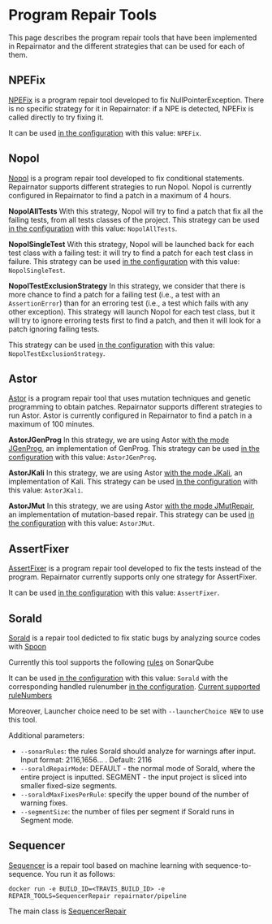 # Program Repair Tools

This page describes the program repair tools that have been implemented in Repairnator and the different strategies that can be used for each of them.

## NPEFix

[NPEFix](https://github.com/Spirals-Team/npefix) is a program repair tool developed to fix NullPointerException.
There is no specific strategy for it in Repairnator: if a NPE is detected, NPEFix is called directly to try fixing it.

It can be used [in the configuration](repairnator-config.md#REPAIR_TOOLS) with this value: `NPEFix`.

## Nopol

[Nopol](https://github.com/SpoonLabs/nopol) is a program repair tool developed to fix conditional statements.
Repairnator supports different strategies to run Nopol.
Nopol is currently configured in Repairnator to find a patch in a maximum of 4 hours.

**NopolAllTests**  With this strategy, Nopol will try to find a patch that fix all the failing tests, from all tests classes of the project. This strategy can be used [in the configuration](repairnator-config.md#REPAIR_TOOLS) with this value: `NopolAllTests`.

**NopolSingleTest** With this strategy, Nopol will be launched back for each test class with a failing test: it will try to find a patch for each test class in failure. This strategy can be used [in the configuration](repairnator-config.md#REPAIR_TOOLS) with this value: `NopolSingleTest`.

**NopolTestExclusionStrategy** In this strategy, we consider that there is more chance to find a patch for a failing test (i.e., a test with an `AssertionError`) than for an erroring test (i.e., a test which fails with any other exception).
This strategy will launch Nopol for each test class, but it will try to ignore erroring tests first to find a patch, and then it will look for a patch ignoring failing tests.

This strategy can be used [in the configuration](repairnator-config.md#REPAIR_TOOLS) with this value: `NopolTestExclusionStrategy`.

## Astor

[Astor](https://github.com/SpoonLabs/astor) is a program repair tool that uses mutation techniques and genetic programming to obtain patches.
Repairnator supports different strategies to run Astor.
Astor is currently configured in Repairnator to find a patch in a maximum of 100 minutes.

**AstorJGenProg** In this strategy, we are using Astor [with the mode JGenProg](https://github.com/SpoonLabs/astor#jgenprog), an implementation of GenProg. This strategy can be used [in the configuration](repairnator-config.md#REPAIR_TOOLS) with this value: `AstorJGenProg`.

**AstorJKali** In this strategy, we are using Astor [with the mode JKali](https://github.com/SpoonLabs/astor#jkali), an implementation of Kali. This strategy can be used [in the configuration](repairnator-config.md#REPAIR_TOOLS) with this value: `AstorJKali`.

**AstorJMut** In this strategy, we are using Astor [with the mode JMutRepair](https://github.com/SpoonLabs/astor#jmutrepair), an implementation of mutation-based repair. This strategy can be used [in the configuration](repairnator-config.md#REPAIR_TOOLS) with this value: `AstorJMut`.

## AssertFixer

[AssertFixer](https://github.com/STAMP-project/AssertFixer) is a program repair tool developed to fix the tests instead of the program.
Repairnator currently supports only one strategy for AssertFixer.

It can be used [in the configuration](repairnator-config.md#REPAIR_TOOLS) with this value: `AssertFixer`.

## Sorald
[Sorald](https://github.com/kth-tcs/sonarqube-repair) is a repair tool dedicted to fix static bugs by analyzing source codes with [Spoon](https://github.com/INRIA/spoon) 

Currently this tool supports the following [rules](https://github.com/kth-tcs/sonarqube-repair/blob/master/docs/HANDLED_RULES.md) on SonarQube 

It can be used [in the configuration](repairnator-config.md#REPAIR_TOOLS) with this value: `Sorald` with the corresponding handled rulenumber [in the configuration](repairnator-config.md#REPAIR_TOOLS). [Current supported ruleNumbers](https://github.com/kth-tcs/sonarqube-repair/blob/master/docs/HANDLED_RULES.md)

Moreover, Launcher choice need to be set with `--launcherChoice NEW` to use this tool.

Additional parameters:
* `--sonarRules`: the rules Sorald should analyze for warnings after input. Input format: 2116,1656... . Default: 2116
* `--soraldRepairMode`: DEFAULT - the normal mode of Sorald, where the entire project is inputted. SEGMENT - the input project is sliced into smaller fixed-size segments.
* `--soraldMaxFixesPerRule`: specify the upper bound of the number of warning fixes.
* `--segmentSize`: the number of files per segment if Sorald runs in Segment mode.

## Sequencer

[Sequencer](http://arxiv.org/pdf/1901.01808) is a repair tool based on machine learning with sequence-to-sequence. You run it as follows:

    docker run -e BUILD_ID=<TRAVIS_BUILD_ID> -e REPAIR_TOOLS=SequencerRepair repairnator/pipeline

The main class is [SequencerRepair](https://github.com/eclipse/repairnator/blob/master/src/repairnator-pipeline/src/main/java/fr/inria/spirals/repairnator/process/step/repair/sequencer/SequencerRepair.java)
